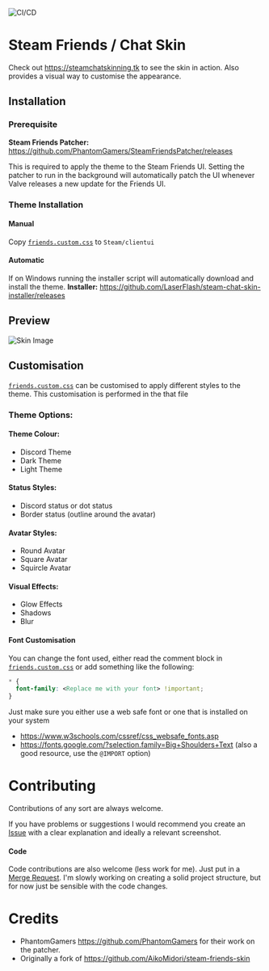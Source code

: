 ![CI/CD](https://github.com/LaserFlash/steam-chat-skin/workflows/CI/badge.svg)

# Steam Friends / Chat Skin

Check out <https://steamchatskinning.tk> to see the skin in action.
Also provides a visual way to customise the appearance.

## Installation

### Prerequisite

**Steam Friends Patcher:** <https://github.com/PhantomGamers/SteamFriendsPatcher/releases>

This is required to apply the theme to the Steam Friends UI. Setting the patcher to run in the background will automatically patch the UI whenever Valve releases a new update for the Friends UI.

### Theme Installation

#### Manual

Copy [`friends.custom.css`](https://raw.githubusercontent.com/LaserFlash/steam-chat-skin/master/friends.custom.css) to `Steam/clientui`

#### Automatic

If on Windows running the installer script will automatically download and install the theme.
**Installer:** <https://github.com/LaserFlash/steam-chat-skin-installer/releases>

## Preview

![Skin Image](https://laserflash.tk/assets/images/steam-chat-full.png)

## Customisation

[`friends.custom.css`](https://raw.githubusercontent.com/LaserFlash/steam-chat-skin/master/friends.custom.css) can be customised to apply different styles to the theme. This customisation is performed in the that file

### Theme Options:

#### Theme Colour:

- Discord Theme
- Dark Theme
- Light Theme

#### Status Styles:

- Discord status or dot status
- Border status (outline around the avatar)

#### Avatar Styles:

- Round Avatar
- Square Avatar
- Squircle Avatar

#### Visual Effects:

- Glow Effects
- Shadows
- Blur

#### Font Customisation

You can change the font used, either read the comment block in [`friends.custom.css`](https://raw.githubusercontent.com/LaserFlash/steam-chat-skin/master/friends.custom.css) or add something like the following:

```css
* {
  font-family: <Replace me with your font> !important;
}
```

Just make sure you either use a web safe font or one that is installed on your system

- https://www.w3schools.com/cssref/css_websafe_fonts.asp
- https://fonts.google.com/?selection.family=Big+Shoulders+Text (also a good resource, use the `@IMPORT` option)

# Contributing

Contributions of any sort are always welcome.

If you have problems or suggestions I would recommend you create an [Issue](https://github.com/LaserFlash/steam-chat-skin/issues) with a clear explanation and ideally a relevant screenshot.

#### Code

Code contributions are also welcome (less work for me). Just put in a [Merge Request](https://github.com/LaserFlash/steam-chat-skin/pulls). I'm slowly working on creating a solid project structure, but for now just be sensible with the code changes.

# Credits

- PhantomGamers <https://github.com/PhantomGamers> for their work on the patcher.
- Originally a fork of <https://github.com/AikoMidori/steam-friends-skin>
